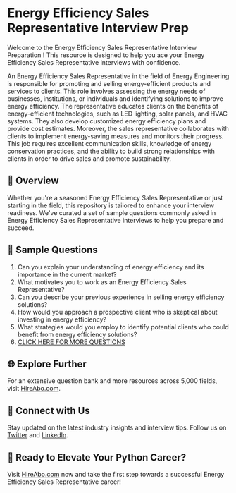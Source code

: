 # Energy Efficiency Sales Representative Interview Prep

Welcome to the Energy Efficiency Sales Representative Interview Preparation ! This resource is designed to help you ace your Energy Efficiency Sales Representative interviews with confidence.

An Energy Efficiency Sales Representative in the field of Energy Engineering is responsible for promoting and selling energy-efficient products and services to clients. This role involves assessing the energy needs of businesses, institutions, or individuals and identifying solutions to improve energy efficiency. The representative educates clients on the benefits of energy-efficient technologies, such as LED lighting, solar panels, and HVAC systems. They also develop customized energy efficiency plans and provide cost estimates. Moreover, the sales representative collaborates with clients to implement energy-saving measures and monitors their progress. This job requires excellent communication skills, knowledge of energy conservation practices, and the ability to build strong relationships with clients in order to drive sales and promote sustainability.

## 🚀 Overview

Whether you're a seasoned Energy Efficiency Sales Representative or just starting in the field, this repository is tailored to enhance your interview readiness. We've curated a set of sample questions commonly asked in Energy Efficiency Sales Representative interviews to help you prepare and succeed.

## 📝 Sample Questions

1. Can you explain your understanding of energy efficiency and its importance in the current market?
2. What motivates you to work as an Energy Efficiency Sales Representative?
3. Can you describe your previous experience in selling energy efficiency solutions?
4. How would you approach a prospective client who is skeptical about investing in energy efficiency?
5. What strategies would you employ to identify potential clients who could benefit from energy efficiency solutions?
6. [CLICK HERE FOR MORE QUESTIONS](https://hireabo.com/job/20_1_33/Energy%20Efficiency%20Sales%20Representative)

## 🌐 Explore Further

For an extensive question bank and more resources across 5,000 fields, visit [HireAbo.com](https://www.hireabo.com).

## 📱 Connect with Us

Stay updated on the latest industry insights and interview tips. Follow us on [Twitter](https://twitter.com/hireabo) and [LinkedIn](https://www.linkedin.com/in/hire-abo-3609972a8/).

## 🚀 Ready to Elevate Your Python Career?

Visit [HireAbo.com](https://www.hireabo.com) now and take the first step towards a successful Energy Efficiency Sales Representative career!